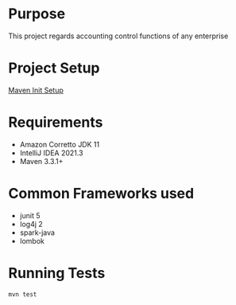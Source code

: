 # Purpose
This project regards accounting control functions of any enterprise

# Project Setup

[Maven Init Setup](https://maven.apache.org/guides/getting-started/maven-in-five-minutes.html)
# Requirements

* Amazon Corretto JDK 11
* IntelliJ IDEA 2021.3
* Maven 3.3.1+

# Common Frameworks used
* junit 5
* log4j 2
* spark-java
* lombok

# Running Tests
```shell
mvn test
```
